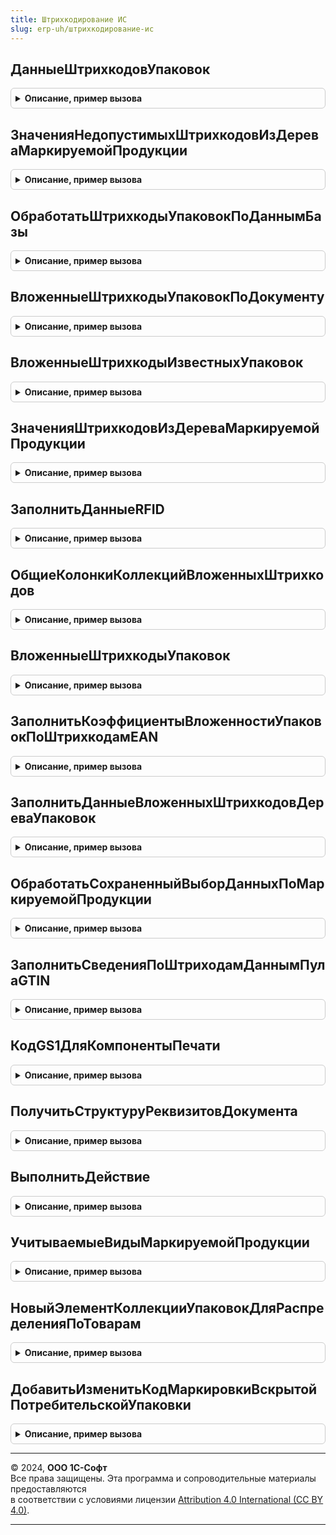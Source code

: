 ```yaml
---
title: Штрихкодирование ИС
slug: erp-uh/штрихкодирование-ис
---
```



## ДанныеШтрихкодовУпаковок
<details style="margin: 1em 0; padding: 0.5em; border: 1px solid #ccc; border-radius: 6px;">

<summary style="font-weight: bold; cursor: pointer;">Описание, пример вызова</summary>

```bsl

// Формирует данные штрихкодов упаковок.
//
// Параметры:
//  СтрокиТаблицы - Массив Из СтрокаТаблицыЗначений - Массив из строк таблицы значний типа
//  См. ШтрихкодированиеОбщегоНазначенияИС.ИнициализацияТаблицыДанныхКодовМаркировки
//  ТипыУпаковок - Массив из ПеречислениеСсылка.ТипыУпаковок - Коллекция типов упаковок, по которым будет
//       установлено условие для формирования запроса.
//  ПроверкаНаGS1 - Булево - Добавляет в поиск значение штрихкода без скобок, только для упаковок GS1.
//
// Возвращаемое значение:
//  ТаблицаЗначений - Данные штрихкодов упаковок:
//   * Штрихкод - Строка - Значение штрихкода.
//   * ШтрихкодУпаковки - СправочникСсылка.ШтрихкодыУпаковокТоваров.
//   * ДатаУпаковки - Дата - Дата формирования упаковки.
//   * ТипУпаковки - ПеречислениеСсылка.ТипыУпаковок - Тип упаковки.
//   * Номенклатура - ОпределяемыйТип.Номенклатура - Номенклатура.
//   * Характеристика - ОпределяемыйТип.ХарактеристикаНоменклатуры - Характеристика.
//   * Серия - ОпределяемыйТип.СерияНоменклатуры - Серия.
//   * Количество - Число - Количество единиц товара соответствующее штрихкоду
//   * МаркируемаяПродукция - Булево - Истина, если продкция подлежит маркированию.
//   * ТребуетВзвешивания - Булево - Истина, если потребительские упаковки номенклатуры требуют взвешивания
//   * ПроизвольнаяЕдиницаУчета - Булево - Истина, если учетная единица номенклатуры отличается от индивидуального КМ
//   * ВидПродукции - ПеречислениеСсылка.ВидыПродукцииИС - Вид продукции номенклатуры.
Функция ДанныеШтрихкодовУпаковок(СтрокиТаблицы, ТипыУпаковок = Неопределено, ПроверкаНаGS1 = Ложь) Экспорт
```

Пример вызова
```bsl
Результат = ШтрихкодированиеИС.ДанныеШтрихкодовУпаковок(СтрокиТаблицы, ТипыУпаковок, ПроверкаНаGS1);
```
</details>

## ЗначенияНедопустимыхШтрихкодовИзДереваМаркируемойПродукции
<details style="margin: 1em 0; padding: 0.5em; border: 1px solid #ccc; border-radius: 6px;">

<summary style="font-weight: bold; cursor: pointer;">Описание, пример вызова</summary>

```bsl

// Производит анализ дерева упаковок на продукцию с недопустимым статусом кодов маркировки
//
// Параметры:
//  ДеревоМаркируемойПродукции - ДеревоЗначений - Иерархия хранения маркируемой продукции с упаковками.
//  ЗначенияШтрихкодов - Соответствие Из Строка - Соответствие, которое будет дополнен штрихкодами, имеющими недопустимый статус.
// Возвращаемое значение:
//  Соответствие Из Строка - Штрихкоды, которые имеют недопустимый статус и содержатся в дереве упаковок.
Функция ЗначенияНедопустимыхШтрихкодовИзДереваМаркируемойПродукции(ДеревоМаркируемойПродукции, ЗначенияШтрихкодов = Неопределено) Экспорт
```

Пример вызова
```bsl
Результат = ШтрихкодированиеИС.ЗначенияНедопустимыхШтрихкодовИзДереваМаркируемойПродукции(ДеревоМаркируемойПродукции, ЗначенияШтрихкодов);
```
</details>

## ОбработатьШтрихкодыУпаковокПоДаннымБазы
<details style="margin: 1em 0; padding: 0.5em; border: 1px solid #ccc; border-radius: 6px;">

<summary style="font-weight: bold; cursor: pointer;">Описание, пример вызова</summary>

```bsl

Процедура ОбработатьШтрихкодыУпаковокПоДаннымБазы(ПараметрыСканирования, ДанныеПоШтрихкодам, ШтрихкодыМаркируемойПродукции, ТипыУпаковок, ЗаполнитьПоСсылкам) Экспорт
```

Пример вызова
```bsl
ШтрихкодированиеИС.ОбработатьШтрихкодыУпаковокПоДаннымБазы(ПараметрыСканирования, ДанныеПоШтрихкодам, ШтрихкодыМаркируемойПродукции, ТипыУпаковок, ЗаполнитьПоСсылкам) 
```
</details>

## ВложенныеШтрихкодыУпаковокПоДокументу
<details style="margin: 1em 0; padding: 0.5em; border: 1px solid #ccc; border-radius: 6px;">

<summary style="font-weight: bold; cursor: pointer;">Описание, пример вызова</summary>

```bsl

// Формирует коллекции: «ДеревоУпаковок» и «МаркированныеТовары» по ссылке на документ.
// Данные собираются на основании информации справочника «ШтрихкодыУпаковок».
// Так же возможно получение информации из сервиса Государственных Информационных Систем,
// если данное взаимодействие и получение информации предусмотрено.
//
// Параметры:
//  ДокументСсылка - ДокументСсылка - Ссылка на документ.
//  ВидПродукции - Неопределено, ПеречислениеСсылка.ВидыПродукцииИС - Вид продукции, по которому необходимо осуществить
//  отбор формирования вложенных штрихкодов.
//  Детализация - Неопределено, ПеречислениеСсылка.ДетализацияСтруктурыХраненияИС - Детализация,
//  с которой необходимо сформировать вложенные штрихкоды.
//  ОтключитьИспользованиеСервиса - Булево - Истина, если не требуется образение в сервис.
// Возвращаемое значение:
//  Структура - Описание:
//   * ШтрихкодыПродукцииДляСопоставления - Массив Из Строка - Массив штрихкодов, которые необходимо сопоставить с номенклатурой,
//   * ВидыПродукции - Массив из ПеречислениеСсылка.ВидыПродукцииИС - Массив видов продукции,
//   * МаркированныеТовары - ТаблицаЗначений - Таблица, содержащая товары, подлежащие маркировке,
//   * ДеревоУпаковок - ДеревоЗначений - Дерево упаковок, построенное в соответствие с хранением в справочнике ШтрихкодыУпаковок.
Функция ВложенныеШтрихкодыУпаковокПоДокументу(ДокументСсылка, ВидПродукции = Неопределено, Детализация = Неопределено, ОтключитьИспользованиеСервиса = Ложь) Экспорт
```

Пример вызова
```bsl
Результат = ШтрихкодированиеИС.ВложенныеШтрихкодыУпаковокПоДокументу(ДокументСсылка, ВидПродукции, Детализация, ОтключитьИспользованиеСервиса);
```
</details>

## ВложенныеШтрихкодыИзвестныхУпаковок
<details style="margin: 1em 0; padding: 0.5em; border: 1px solid #ccc; border-radius: 6px;">

<summary style="font-weight: bold; cursor: pointer;">Описание, пример вызова</summary>

```bsl

// Формирует структуру Вложенные штрихкоды для упаковок на основании существующих данных в ИБ.
//
// Параметры:
//  МассивУпаковок - Массив из СправочникСсылка.ШтрихкодыУпаковокТоваров - Коллекция элементов справочника Штрихкоды упаковок.
//  ПараметрыСканирования - См. ПараметрыСканирования
// Возвращаемое значение:
//  См. ИнициализацияВложенныхШтрихкодов
Функция ВложенныеШтрихкодыИзвестныхУпаковок(МассивУпаковок, ПараметрыСканирования = Неопределено) Экспорт
```

Пример вызова
```bsl
Результат = ШтрихкодированиеИС.ВложенныеШтрихкодыИзвестныхУпаковок(МассивУпаковок, ПараметрыСканирования);
```
</details>

## ЗначенияШтрихкодовИзДереваМаркируемойПродукции
<details style="margin: 1em 0; padding: 0.5em; border: 1px solid #ccc; border-radius: 6px;">

<summary style="font-weight: bold; cursor: pointer;">Описание, пример вызова</summary>

```bsl

// Производит анализ дерева упаковок на продукцию.
//
// Параметры:
//  ДеревоМаркируемойПродукции - ДеревоЗначений - Иерархия хранения маркируемой продукции с упаковками.
//  ЗначенияШтрихкодов - Неопределено, Массив Из СтрокаДереваЗначений - Массив, который будет дополнен штрихкодами, которые в наличии.
//  НаличиеКолонок - Структура, Неопределено - служебная структура для проверки по колонке "НедопустимыйКодМаркировки"
// Возвращаемое значение:
//  Массив Из СтрокаДереваЗначений - Штрихкоды, которые имеют статус "В Наличии" и содержатся в дереве упаковок.
Функция ЗначенияШтрихкодовИзДереваМаркируемойПродукции(ДеревоМаркируемойПродукции, ЗначенияШтрихкодов = Неопределено, НаличиеКолонок = Неопределено) Экспорт
```

Пример вызова
```bsl
Результат = ШтрихкодированиеИС.ЗначенияШтрихкодовИзДереваМаркируемойПродукции(ДеревоМаркируемойПродукции, ЗначенияШтрихкодов, НаличиеКолонок);
```
</details>

## ЗаполнитьДанныеRFID
<details style="margin: 1em 0; padding: 0.5em; border: 1px solid #ccc; border-radius: 6px;">

<summary style="font-weight: bold; cursor: pointer;">Описание, пример вызова</summary>

```bsl

Процедура ЗаполнитьДанныеRFID(ДанныеПоШтрихкодам, ПараметрыСканирования) Экспорт
```

Пример вызова
```bsl
ШтрихкодированиеИС.ЗаполнитьДанныеRFID(ДанныеПоШтрихкодам, ПараметрыСканирования) 
```
</details>

## ОбщиеКолонкиКоллекцийВложенныхШтрихкодов
<details style="margin: 1em 0; padding: 0.5em; border: 1px solid #ccc; border-radius: 6px;">

<summary style="font-weight: bold; cursor: pointer;">Описание, пример вызова</summary>

```bsl

// Возвращает состав колонок, который является общим для дерева упаковок и таблицы значений маркированные товары.
//
// Возвращаемое значение:
//  Структура - Описание:
//   * ТипШтрихкода - Неопределено, ПеречислениеСсылка.ТипыШтрихкодов - Тип штрихкода кода маркировки.
//   * УпаковкаВерхнегоУровня - Неопределено -
//   * ВидПродукции - Неопределено, ПеречислениеСсылка.ВидыПродукцииИС - Вид продукции кода маркировки.
//   * Серия - Неопределено, ОпределяемыйТип.СерияНоменклатуры - Серия номенклатуры.
//   * Характеристика - Неопределено, ОпределяемыйТип.ХарактеристикаНоменклатуры - Характеристика.
//   * Номенклатура - Неопределено, ОпределяемыйТип.Номенклатура - Номенклатура.
//   * Штрихкод - Неопределено, Строка - Штрихкод.
//   * ШтрихкодУпаковки - Неопределено, СправочникСсылка.ШтрихкодыУпаковокТоваров - ссылка на элемент справочника.
//   * ИдентификаторСтроки - Неопределено, Строка - Идентификатор
//   * Упаковка - Неопределено, СправочникСсылка.ШтрихкодыУпаковокТоваров -
//   * ЭтоКодВводаОстатков - Булево -
//   * Количество - Число -
//   * МаркируемаяПродукция - Булево -
//   * ТребуетВзвешивания - Булево -
//   * ПроизвольнаяЕдиницаУчета - Булево -
//   * КоличествоПотребительскихУпаковокПоДаннымИБ - Число
//   * КоличествоПоДаннымИБ - Число -
//   * ВидУпаковки - Неопределено, ПеречислениеСсылка.ВидыУпаковокИС -
//   * СоставКодаМаркировки - Неопределено -
//   * ДанныеРазбора - Неопределено -
//   * ПараметрыОшибки - Неопределено, Структура из КлючИЗначение -
//   * РазрешительныйРежимИдентификаторЗапросаГИСМТ - ОпределяемыйТип.УникальныйИдентификаторИС
//   * РазрешительныйРежимДатаЗапросаГИСМТ - Строка - дата получения идентификатора ГИС МТ в формате timestamp
Функция ОбщиеКолонкиКоллекцийВложенныхШтрихкодов() Экспорт
```

Пример вызова
```bsl
Результат = ШтрихкодированиеИС.ОбщиеКолонкиКоллекцийВложенныхШтрихкодов());
```
</details>

## ВложенныеШтрихкодыУпаковок
<details style="margin: 1em 0; padding: 0.5em; border: 1px solid #ccc; border-radius: 6px;">

<summary style="font-weight: bold; cursor: pointer;">Описание, пример вызова</summary>

```bsl

// Формирует коллекции: «ДеревоУпаковок» и «МаркированныеТовары».
// Данные собираются на основании информации справочника «ШтрихкодыУпаковок».
// Так же возможно получение информации из сервиса Государственных Информационных Систем,
// если данное взаимодействие и получение информации предусмотрено.
//
// Параметры:
//  Упаковки              - Массив из СправочникСсылка.ШтрихкодыУпаковокТоваров - Массив упаковок, по которому формируются вложенные штрихкоды.
//                        - Массив из см. ШтрихкодированиеИС.НовыйЭлементКоллекцииУпаковокДляРаспределенияПоТоварам -
//	                         Штрикходы упаковок документа, с дополнительным данными частичного выбытия.
//  ПараметрыСканирования - (См. ШтрихкодированиеОбщегоНазначенияИСКлиент.ПараметрыСканирования).
//  ЗаполнитьСведенияПоШтрихкодамEAN - Булево - Заполнять данные по штрихкодам EAN.
//  СортироватьДанные - Булево - Выполнить сортировку данных
// Возвращаемое значение:
//  Структура - Описание:
//   * ШтрихкодыПродукцииДляСопоставления - Массив Из Строка - Массив штрихкодов, которые необходимо сопоставить с номенклатурой.
//   * ВидыПродукции - Массив из ПеречислениеСсылка.ВидыПродукцииИС - Массив видов продукции.
//   * МаркированныеТовары - ТаблицаЗначений - Таблица, содержащая товары, подлежащие маркировке:
//   * ДеревоУпаковок - ДеревоЗначений - Дерево упаковок, построенное в соответствие с хранением в справочнике ШтрихкодыУпаковок.
//   * ЕстьОшибки - Булево - если были ошибки при получении данных из сервиса.
//   * ТребуетсяОбновлениеКлючаСессии - Булево - если были ошибки при получении данных из сервиса.
//   * ТекстОшибки - Строка - ошибка при получении данных из сервиса.
Функция ВложенныеШтрихкодыУпаковок(Упаковки, ПараметрыСканирования = Неопределено, ЗаполнитьСведенияПоШтрихкодамEAN = Ложь, СортироватьДанные = Ложь) Экспорт
```

Пример вызова
```bsl
Результат = ШтрихкодированиеИС.ВложенныеШтрихкодыУпаковок(Упаковки, ПараметрыСканирования, ЗаполнитьСведенияПоШтрихкодамEAN, СортироватьДанные);
```
</details>

## ЗаполнитьКоэффициентыВложенностиУпаковокПоШтрихкодамEAN
<details style="margin: 1em 0; padding: 0.5em; border: 1px solid #ccc; border-radius: 6px;">

<summary style="font-weight: bold; cursor: pointer;">Описание, пример вызова</summary>

```bsl

// Заполняет информацию по коэффициентам вложенности упаковок. Информация помещается в таблицу ДанныеПоШтрихкодам.ДанныеКодовМаркировки.
//
// Параметры:
//  ДанныеПоШтрихкодам    - См. ШтрихкодированиеОбщегоНазначенияИС.ИнициализацияДанныхПоШтрихкодам
//  ПараметрыСканирования - См. ПараметрыСканирования
//  ДанныеКодовМаркировки - см. ШтрихкодированиеОбщегоНазначенияИС.ИнициализацияТаблицыДанныхКодовМаркировки
Процедура ЗаполнитьКоэффициентыВложенностиУпаковокПоШтрихкодамEAN(ДанныеПоШтрихкодам, ПараметрыСканирования, ДанныеКодовМаркировки = Неопределено) Экспорт
```

Пример вызова
```bsl
ШтрихкодированиеИС.ЗаполнитьКоэффициентыВложенностиУпаковокПоШтрихкодамEAN(ДанныеПоШтрихкодам, ПараметрыСканирования, ДанныеКодовМаркировки);
```
</details>

## ЗаполнитьДанныеВложенныхШтрихкодовДереваУпаковок
<details style="margin: 1em 0; padding: 0.5em; border: 1px solid #ccc; border-radius: 6px;">

<summary style="font-weight: bold; cursor: pointer;">Описание, пример вызова</summary>

```bsl

Процедура ЗаполнитьДанныеВложенныхШтрихкодовДереваУпаковок(ПараметрыСканирования, ДанныеПоШтрихкодам) Экспорт
```

Пример вызова
```bsl
ШтрихкодированиеИС.ЗаполнитьДанныеВложенныхШтрихкодовДереваУпаковок(ПараметрыСканирования, ДанныеПоШтрихкодам) 
```
</details>

## ОбработатьСохраненныйВыборДанныхПоМаркируемойПродукции
<details style="margin: 1em 0; padding: 0.5em; border: 1px solid #ccc; border-radius: 6px;">

<summary style="font-weight: bold; cursor: pointer;">Описание, пример вызова</summary>

```bsl

Процедура ОбработатьСохраненныйВыборДанныхПоМаркируемойПродукции(ПараметрыСканирования, Форма, ДанныеШтрихкода) Экспорт
```

Пример вызова
```bsl
ШтрихкодированиеИС.ОбработатьСохраненныйВыборДанныхПоМаркируемойПродукции(ПараметрыСканирования, Форма, ДанныеШтрихкода) 
```
</details>

## ЗаполнитьСведенияПоШтриходамДаннымПулаGTIN
<details style="margin: 1em 0; padding: 0.5em; border: 1px solid #ccc; border-radius: 6px;">

<summary style="font-weight: bold; cursor: pointer;">Описание, пример вызова</summary>

```bsl

Процедура ЗаполнитьСведенияПоШтриходамДаннымПулаGTIN(ДанныеПоШтрихкодам, ПараметрыСканирования, ДанныеКодовМаркировки = Неопределено) Экспорт
```

Пример вызова
```bsl
ШтрихкодированиеИС.ЗаполнитьСведенияПоШтриходамДаннымПулаGTIN(ДанныеПоШтрихкодам, ПараметрыСканирования, ДанныеКодовМаркировки);
```
</details>

## КодGS1ДляКомпонентыПечати
<details style="margin: 1em 0; padding: 0.5em; border: 1px solid #ccc; border-radius: 6px;">

<summary style="font-weight: bold; cursor: pointer;">Описание, пример вызова</summary>

```bsl

// Подготавливает штрихкод GS1 в формате со скобками к передаче в компоненту печати штрихкодов.
//
// Параметры:
//  ЗначениеШтрихкода - Строка - Штрихкод
//  ТипКода - Число - Тип кода (см. документацию по компоненте печати штрихкодов)
//  ТипВходныхДанных - Число - Тип входных данных [Входящий / Исходящий]
// Возвращаемое значение:
//  Строка - Штрихкод для передачи в компоненту печати
Функция КодGS1ДляКомпонентыПечати(ЗначениеШтрихкода, ТипКода, ТипВходныхДанных = Неопределено) Экспорт
```

Пример вызова
```bsl
Результат = ШтрихкодированиеИС.КодGS1ДляКомпонентыПечати(ЗначениеШтрихкода, ТипКода, ТипВходныхДанных);
```
</details>

## ПолучитьСтруктуруРеквизитовДокумента
<details style="margin: 1em 0; padding: 0.5em; border: 1px solid #ccc; border-radius: 6px;">

<summary style="font-weight: bold; cursor: pointer;">Описание, пример вызова</summary>

```bsl

// Получает данные реквизитов шапки документа.
//  Имена реквизитов собираются по метаданным документа.
//
// Параметры:
//  ВходноеЗначение - ДокументСсылка, ДокументОбъект, ДанныеФормыСтруктура - Ссылка на документ.
// Возвращаемое значение:
//  Структура - содержит имена (ключи) и значения реквизитов переданного документа, включая ссылку на документ,
//	см. ОбщегоНазначения.ЗначенияРеквизитовОбъекта
Функция ПолучитьСтруктуруРеквизитовДокумента(ВходноеЗначение) Экспорт
```

Пример вызова
```bsl
Результат = ШтрихкодированиеИС.ПолучитьСтруктуруРеквизитовДокумента(ВходноеЗначение) 
```
</details>

## ВыполнитьДействие
<details style="margin: 1em 0; padding: 0.5em; border: 1px solid #ccc; border-radius: 6px;">

<summary style="font-weight: bold; cursor: pointer;">Описание, пример вызова</summary>

```bsl

// Выполняет действие после уточнения информации у пользователя
//
// Параметры:
//  Форма - ФормаКлиентскогоПриложения - форма, для которой необходимо обработать штрихкоды.
//  Действие - Строка - Идентификатор необходимого действия.
//  Параметры - См. ШтрихкодированиеОбщегоНазначенияИС.ИнициализироватьПараметрыОбработкиВыбора.
// Возвращаемое значение:
//  Структура, Неопределено - Результат выполнения действия.
Функция ВыполнитьДействие(Форма, Действие, Параметры) Экспорт
```

Пример вызова
```bsl
Результат = ШтрихкодированиеИС.ВыполнитьДействие(Форма, Действие, Параметры) 
```
</details>

## УчитываемыеВидыМаркируемойПродукции
<details style="margin: 1em 0; padding: 0.5em; border: 1px solid #ccc; border-radius: 6px;">

<summary style="font-weight: bold; cursor: pointer;">Описание, пример вызова</summary>

```bsl

// см. ИнтеграцияИС.УчитываемыеВидыМаркируемойПродукции
Функция УчитываемыеВидыМаркируемойПродукции() Экспорт
```

Пример вызова
```bsl
Результат = ШтрихкодированиеИС.УчитываемыеВидыМаркируемойПродукции() 
```
</details>

## НовыйЭлементКоллекцииУпаковокДляРаспределенияПоТоварам
<details style="margin: 1em 0; padding: 0.5em; border: 1px solid #ccc; border-radius: 6px;">

<summary style="font-weight: bold; cursor: pointer;">Описание, пример вызова</summary>

```bsl

// Создает и возвращает новый элемент коллекции упаковок для распределения по товарам.
//
// Возвращаемое значение:
//  Структура - Новый элемент коллекции упаковок для распределения по товарам:
// * ШтрихкодУпаковки                 - СправочникСсылка.ШтрихкодыУпаковокТоваров, Неопределено           - штрихкод упаковки товара.
// * ЧастичноеВыбытиеКоличество       - Число, Неопределено                                               - часть упаковки, с которой производится операция (числитель).
// * ЧастичноеВыбытиеВариантУчета     - ПеречислениеСсылка.ВариантыУчетаЧастичногоВыбытияИС, Неопределено - вариант учета частичного выбытия.
// * ЧастичноеВыбытиеНоменклатура     - ОпределяемыйТип.Номенклатура, Неопределено                        - номенклатура частичного выбытия, если отличается от основной.
// * ЧастичноеВыбытиеХарактеристика   - ОпределяемыйТип.ХарактеристикаНоменклатуры, Неопределено          - характеристика частичного выбытия, если отличается от основной.
// * РазрешительныйРежимИдентификаторЗапросаГИСМТ - ОпределяемыйТип.УникальныйИдентификаторИС, Неопределено - идентификатор запроса ГИС МТ
// * РазрешительныйРежимДатаЗапросаГИСМТ          - Строка, Неопределено                                    - дата получения идентификатора ГИС МТ в формате
// * ВыбытиеБутылки                               - Булево, Неопределено                                    - признак выбытия бутылки ЕГАИС
Функция НовыйЭлементКоллекцииУпаковокДляРаспределенияПоТоварам() Экспорт
```

Пример вызова
```bsl
Результат = ШтрихкодированиеИС.НовыйЭлементКоллекцииУпаковокДляРаспределенияПоТоварам() 
```
</details>

## ДобавитьИзменитьКодМаркировкиВскрытойПотребительскойУпаковки
<details style="margin: 1em 0; padding: 0.5em; border: 1px solid #ccc; border-radius: 6px;">

<summary style="font-weight: bold; cursor: pointer;">Описание, пример вызова</summary>

```bsl

// Используется для автоматического заполнения кодов маркировки по вскрытым потребительским упаковкам.
// Возвращает штрихкод упаковки с данными частичного выбытия, которые сохраняются в документе розничной продажи.
//
// Параметры:
//  ПараметрыСканирования - см. ШтрихкодированиеОбщегоНазначенияИСКлиент.ПараметрыСканирования
// 	Товары - ТаблицаЗначений, ТабличнаяЧасть, ДанныеФормыКоллекция, Массив из СтрокаТабличнойЧасти - Таблица товаров для заполнения по всем строкам одновременно
// 	 	   - СтрокаТаблицыЗначений, СтрокаТабличнойЧасти, ДанныеФормыЭлементКоллекции - Строка товаров, если необходимо заполнить код маркировки в строке товаров
// 	       Таблица/элемент коллекции определяется полями:
// 	        * Номенклатура   - ОпределяемыйТип.Номенклатура               - Номенклатура таблицы товаров
// 	        * Характеристика - ОпределяемыйТип.ХарактеристикаНоменклатуры - Характеристика таблицы товаров (опционально)
// 	        * Серия          - ОпределяемыйТип.СерияНоменклатуры          - Серия таблицы товаров (опционально)
// 	        * Количество     - Число                                      - Количество единиц товаров
//  ШтрихкодыУпаковок - Неопределено - Код маркировки размещается в таблице товаров
//                    - ТаблицаЗначений, ТабличнаяЧасть, ДанныеФормыКоллекция, Массив из см. РаспределениеШтрихкодовУпаковокПоТоварам -
//                      Коллекция штрихкодов упаковок из документа с данными частичного выбытия.
// Возвращаемое значение:
//  Структура - Добавить изменить код маркировки кега на оборудовании розлива:
// * ЕстьИзменения - Булево - Признак наличия изменений: Добавлен или изменен код маркировки с данными частичного выбытия
// * КодыМаркировки - Соответствие из КлючИЗначение:
//                    * Ключ - СтрокаТаблицыЗначений, СтрокаТабличнойЧасти, ДанныеФормыЭлементКоллекции - Исходная строка Товаров
//                    * Значение - Массив из см. НовыйЭлементКоллекцииУпаковокДляРаспределенияПоТоварам
// * УдалитьКодыМакрировки - Массив из ОпределяемыйТип.ШтрихкодУпаковкиИС
// * УстановленныеСерии - Соответствие из КлючИЗначение:
//                             * Ключ - СтрокаТаблицыЗначений, СтрокаТабличнойЧасти, ДанныеФормыЭлементКоллекции - Исходная строка Товаров
//                             * Значение - ОпределяемыйТип.СерияНоменклатуры - значение серии кода маркировки, в случае если в исходной строке товаров серия не былы указана
Функция ДобавитьИзменитьКодМаркировкиВскрытойПотребительскойУпаковки(ПараметрыСканирования, Товары, ШтрихкодыУпаковок = Неопределено) Экспорт
```

Пример вызова
```bsl
Результат = ШтрихкодированиеИС.ДобавитьИзменитьКодМаркировкиВскрытойПотребительскойУпаковки(ПараметрыСканирования, Товары, ШтрихкодыУпаковок);
```
</details>

---

© 2024, **ООО 1С-Софт**  
Все права защищены. Эта программа и сопроводительные материалы предоставляются  
в соответствии с условиями лицензии [Attribution 4.0 International (CC BY 4.0)](https://creativecommons.org/licenses/by/4.0/legalcode).

---
